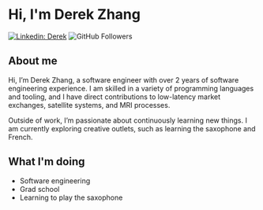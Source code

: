 # Hi, I'm Derek Zhang
[![Linkedin: Derek](https://img.shields.io/badge/-Derek-blue?style=flat-square&logo=Linkedin&logoColor=white&link=https://www.linkedin.com/in/derekzhang0000/)](https://www.linkedin.com/in/derekzhang0000/)
![GitHub Followers](https://img.shields.io/github/followers/DerekZhang0000?label=Follow&style=social)

## About me
<p>Hi, I’m Derek Zhang, a software engineer with over 2 years of software engineering experience. I am skilled in a variety of programming languages and tooling, and I have direct contributions to low-latency market exchanges, satellite systems, and MRI processes.

Outside of work, I’m passionate about continuously learning new things. I am currently exploring creative outlets, such as learning the saxophone and French.</p>

## What I'm doing
- Software engineering
- Grad school
- Learning to play the saxophone
